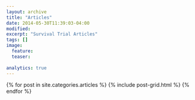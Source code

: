 ```yaml
---
layout: archive
title: "Articles"
date: 2014-05-30T11:39:03-04:00
modified:
excerpt: "Survival Trial Articles"
tags: []
image:
  feature:
  teaser:
  
analytics: true
---
```


<div class="tiles">
{% for post in site.categories.articles %}
  {% include post-grid.html %}
{% endfor %}
</div><!-- /.tiles -->



